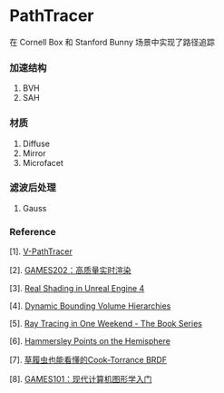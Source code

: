 # PathTracer

在 Cornell Box 和 Stanford Bunny 场景中实现了路径追踪

### 加速结构

1. BVH
2. SAH

### 材质

1. Diffuse
2. Mirror
3. Microfacet

### 滤波后处理

1. Gauss

### Reference
[1]. [V-PathTracer](https://github.com/Zilize/V-PathTracer)

[2]. [GAMES202：高质量实时渲染](https://sites.cs.ucsb.edu/~lingqi/teaching/games202.html)

[3]. [Real Shading in Unreal Engine 4](https://cdn2.unrealengine.com/Resources/files/2013SiggraphPresentationsNotes-26915738.pdf)

[4]. [Dynamic Bounding Volume Hierarchies](https://box2d.org/files/ErinCatto_DynamicBVH_Full.pdf)

[5]. [Ray Tracing in One Weekend - The Book Series](https://raytracing.github.io/)

[6]. [Hammersley Points on the Hemisphere](http://holger.dammertz.org/stuff/notes_HammersleyOnHemisphere.html)

[7]. [草履虫也能看懂的Cook-Torrance BRDF](https://zhuanlan.zhihu.com/p/473834300)

[8]. [GAMES101：现代计算机图形学入门](https://sites.cs.ucsb.edu/~lingqi/teaching/games101.html)
